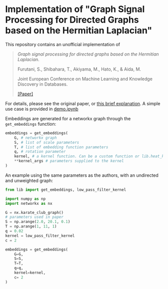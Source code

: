 # Implementation of "Graph Signal Processing for Directed Graphs based on the Hermitian Laplacian"

This repository contains an unofficial implementation of

> *Graph signal processing for directed graphs based on the Hermitian Laplacian.*
> 
> Furutani, S., Shibahara, T., Akiyama, M., Hato, K., & Aida, M.
> 
> Joint European Conference on Machine Learning and Knowledge Discovery in Databases.
> 
> [[Paper]](https://link.springer.com/chapter/10.1007/978-3-030-46150-8_27)


For details, please see the original paper, or [this brief explanation](./docs/README.pdf). A simple use case is provided in [demo.ipynb](./demo.ipynb)

Embeddings are generated for a networkx graph through the ```get_embeddings``` function:

```python
embeddings = get_embeddings(
    G, # networkx graph
    S, # list of scale parameters
    T, # list of embedding function parameters
    q, # rotation parameter
    kernel, # a kernel function. Can be a custom function or lib.heat_kernel | low_pass_filter_kernel
    **kernel_args # parameters supplied to the kernel
)
```
An example using the same parameters as the authors, with an undirected and unweighted graph:
```python
from lib import get_embeddings, low_pass_filter_kernel

import numpy as np
import networkx as nx

G = nx.karate_club_graph()
# parameters used in paper
S = np.arange(2.0, 20.1, 0.1) 
T = np.arange(1, 11, 1) 
q = 0.02
kernel = low_pass_filter_kernel
c = 2

embeddings = get_embeddings(
    G=G,
    S=S,
    T=T,
    q=q,
    kernel=kernel,
    c= 2
)

```
